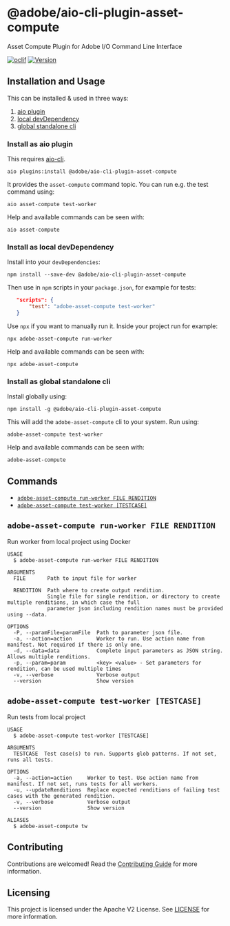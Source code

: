 @adobe/aio-cli-plugin-asset-compute
=======================

Asset Compute Plugin for Adobe I/O Command Line Interface

[![oclif](https://img.shields.io/badge/cli-oclif-brightgreen.svg)](https://oclif.io)
[![Version](https://img.shields.io/npm/v/@adobe/aio-cli-plugin-asset-compute.svg)](https://npmjs.org/package/@adobe/aio-cli-plugin-asset-compute)

<!-- toc -->

<!-- tocstop -->

## Installation and Usage

This can be installed & used in three ways:

1. [aio plugin](#install-as-aio-plugin)
2. [local devDependency](#install-as-local-devdependency)
3. [global standalone cli](#install-as-global-standalone-cli)

### Install as aio plugin

This requires [aio-cli](https://github.com/adobe/aio-cli).

```
aio plugins:install @adobe/aio-cli-plugin-asset-compute
```

It provides the `asset-compute` command topic. You can run e.g. the test command using:

```
aio asset-compute test-worker
```

Help and available commands can be seen with:

```
aio asset-compute
```

### Install as local devDependency

Install into your `devDependencies`:

```
npm install --save-dev @adobe/aio-cli-plugin-asset-compute
```

Then use in `npm` scripts in your `package.json`, for example for tests:

```json
   "scripts": {
       "test": "adobe-asset-compute test-worker"
   }
```

Use `npx` if you want to manually run it. Inside your project run for example:

```
npx adobe-asset-compute run-worker
```

Help and available commands can be seen with:

```
npx adobe-asset-compute
```

### Install as global standalone cli

Install globally using:

```
npm install -g @adobe/aio-cli-plugin-asset-compute
```

This will add the `adobe-asset-compute` cli to your system. Run using:

```
adobe-asset-compute test-worker
```

Help and available commands can be seen with:

```
adobe-asset-compute
```

## Commands
<!-- commands -->
* [`adobe-asset-compute run-worker FILE RENDITION`](#adobe-asset-compute-run-worker-file-rendition)
* [`adobe-asset-compute test-worker [TESTCASE]`](#adobe-asset-compute-test-worker-testcase)

## `adobe-asset-compute run-worker FILE RENDITION`

Run worker from local project using Docker

```
USAGE
  $ adobe-asset-compute run-worker FILE RENDITION

ARGUMENTS
  FILE       Path to input file for worker

  RENDITION  Path where to create output rendition.
             Single file for single rendition, or directory to create multiple renditions, in which case the full
             parameter json including rendition names must be provided using --data.

OPTIONS
  -P, --paramFile=paramFile  Path to parameter json file.
  -a, --action=action        Worker to run. Use action name from manifest. Not required if there is only one.
  -d, --data=data            Complete input parameters as JSON string. Allows multiple renditions.
  -p, --param=param          <key> <value> - Set parameters for rendition, can be used multiple times
  -v, --verbose              Verbose output
  --version                  Show version
```

## `adobe-asset-compute test-worker [TESTCASE]`

Run tests from local project

```
USAGE
  $ adobe-asset-compute test-worker [TESTCASE]

ARGUMENTS
  TESTCASE  Test case(s) to run. Supports glob patterns. If not set, runs all tests.

OPTIONS
  -a, --action=action     Worker to test. Use action name from manifest. If not set, runs tests for all workers.
  -u, --updateRenditions  Replace expected renditions of failing test cases with the generated rendition.
  -v, --verbose           Verbose output
  --version               Show version

ALIASES
  $ adobe-asset-compute tw
```
<!-- commandsstop -->

## Contributing

Contributions are welcomed! Read the [Contributing Guide](./.github/CONTRIBUTING.md) for more information.

## Licensing

This project is licensed under the Apache V2 License. See [LICENSE](LICENSE) for more information.
